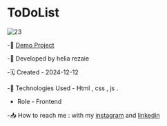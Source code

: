 # ToDoList
![23](https://github.com/user-attachments/assets/37e258fe-6edc-474e-8461-e38a762c4d58)


-🔗 [Demo Project]()

-🙍 Developed by helia rezaie

-🗓️ Created - 2024-12-12

-📱 Technologies Used - Html , css , js .

- Role - Frontend

-📥 How to reach me : with my [instagram](https://www.instagram.com/helia.web) and [linkedin](https://www.linkedin.com/in/helia-rezaie-web)
